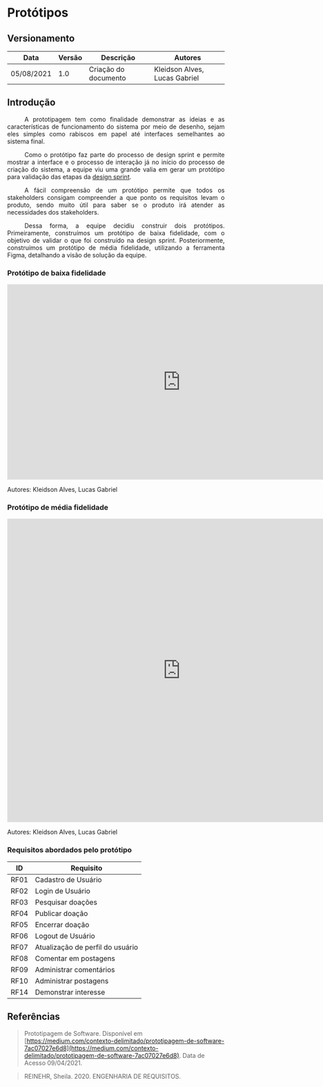 # Protótipos

## Versionamento
| Data | Versão | Descrição | Autores |
| -------- | -------- | -------- | ---|
|   05/08/2021   |  1.0    |  Criação do documento    | Kleidson Alves, Lucas Gabriel

## Introdução

<div style="text-indent: 40px; text-align: justify">

A prototipagem tem como finalidade demonstrar as ideias e as características de funcionamento do sistema por meio de desenho, sejam eles simples como rabiscos em papel até interfaces semelhantes ao sistema final.

Como o protótipo faz parte do processo de design sprint e permite mostrar a interface e o processo de interação já no início do processo de criação do sistema,  a equipe viu uma grande valia em gerar um protótipo para validação das etapas da [design sprint](design_sprint.md).

A fácil compreensão de um protótipo permite que todos os stakeholders consigam compreender a que ponto os requisitos levam o produto, sendo muito útil para saber se o produto irá atender as necessidades dos stakeholders.

Dessa forma, a equipe decidiu construir dois protótipos. Primeiramente, construímos um protótipo de baixa fidelidade, com o objetivo de validar o que foi construído na design sprint. Posteriormente, construímos um protótipo de média fidelidade, utilizando a ferramenta Figma, detalhando a visão de solução da equipe.
</div>

### Protótipo de baixa fidelidade

<iframe style="border: 1px solid rgba(0, 0, 0, 0.1);" width="800" height="450" src="https://www.figma.com/embed?embed_host=share&url=https%3A%2F%2Fwww.figma.com%2Ffile%2Fl2XQY72b0Klg78xvZd2QEb%2FDonner%3Fnode-id%3D0%253A1" allowfullscreen></iframe>


Autores: Kleidson Alves, Lucas Gabriel

### Protótipo de média fidelidade

<iframe style="border: 1px solid rgba(0, 0, 0, 0.1);" width="800" height="700" src="https://www.figma.com/embed?embed_host=share&url=https%3A%2F%2Fwww.figma.com%2Fproto%2Fl2XQY72b0Klg78xvZd2QEb%2FDonner%3Fnode-id%3D124%253A144%26scaling%3Dscale-down%26starting-point-node-id%3D124%253A144" allowfullscreen></iframe>

Autores: Kleidson Alves, Lucas Gabriel
### Requisitos abordados pelo protótipo
| ID | Requisito |
| -------- | -------- |
|RF01|Cadastro de Usuário
|RF02|Login de Usuário
|RF03|Pesquisar doações
|RF04|Publicar doação
|RF05|Encerrar doação
|RF06|Logout de Usuário
|RF07|Atualização de perfil do usuário
|RF08|Comentar em postagens
|RF09|Administrar comentários
|RF10|Administrar postagens
|RF14|Demonstrar interesse


## Referências
> Prototipagem de Software. Disponível em [https://medium.com/contexto-delimitado/prototipagem-de-software-7ac07027e6d8](https://medium.com/contexto-delimitado/prototipagem-de-software-7ac07027e6d8). Data de Acesso 09/04/2021.

> REINEHR, Sheila. 2020. ENGENHARIA DE REQUISITOS.




